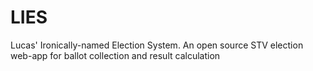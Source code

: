 # LIES
Lucas' Ironically-named Election System. An open source STV election web-app for ballot collection and result calculation
